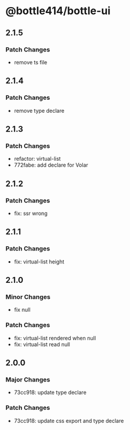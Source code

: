 # @bottle414/bottle-ui

## 2.1.5

### Patch Changes

-   remove ts file

## 2.1.4

### Patch Changes

-   remove type declare

## 2.1.3

### Patch Changes

-   refactor: virtual-list
-   772fabe: add declare for Volar

## 2.1.2

### Patch Changes

-   fix: ssr wrong

## 2.1.1

### Patch Changes

-   fix: virtual-list height

## 2.1.0

### Minor Changes

-   fix null

### Patch Changes

-   fix: virtual-list rendered when null
-   fix: virtual-list read null

## 2.0.0

### Major Changes

-   73cc918: update type declare

### Patch Changes

-   73cc918: update css export and type declare
